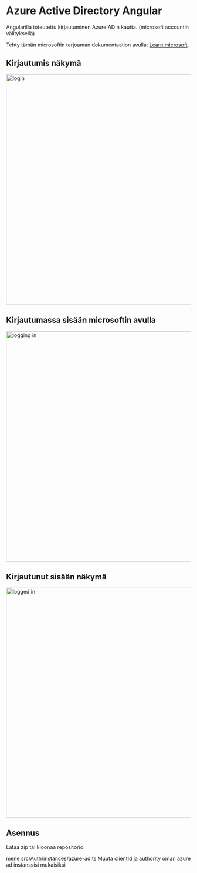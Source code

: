 # Azure Active Directory Angular

Angularilla toteutettu kirjautuminen Azure AD:n kautta. (microsoft accountin välityksellä)

Tehty tämän microsoftin tarjoaman dokumentaation avulla:  [Learn microsoft](https://learn.microsoft.com/en-us/azure/active-directory/develop/tutorial-v2-angular-auth-code). 

## Kirjautumis näkymä
<img width="627" alt="login" src="https://github.com/ChristianKatka/azure-active-directory-angular/assets/42738047/76f8b543-59c4-40d5-ba93-d3c1a2d130c6">


## Kirjautumassa sisään microsoftin avulla
<img width="626" alt="logging in" src="https://github.com/ChristianKatka/azure-active-directory-angular/assets/42738047/e83fa0a9-20a1-4d17-9c7e-30ef57a3e9b2">

## Kirjautunut sisään näkymä
<img width="625" alt="logged in" src="https://github.com/ChristianKatka/azure-active-directory-angular/assets/42738047/2add278d-3a5d-4e4f-9574-a33e8a88ef00">


## Asennus

Lataa zip tai kloonaa repositorio

mene src/Auth/instances/azure-ad.ts
Muuta clientId ja authority oman azure ad instanssisi mukaisiksi
